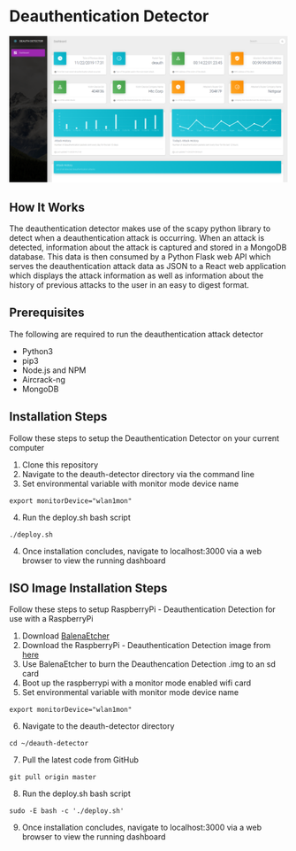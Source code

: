 # Deauthentication Detector

![](assets/github.png)

## How It Works

The deauthentication detector makes use of the scapy python library to detect when a deauthentication attack is occurring. When
an attack is detected, information about the attack is captured and stored in a MongoDB database. This data is then consumed by
a Python Flask web API which serves the deauthentication attack data as JSON to a React web application which displays the
attack information as well as information about the history of previous attacks to the user in an easy to digest format.

## Prerequisites

The following are required to run the deauthentication attack detector

* Python3
* pip3
* Node.js and NPM
* Aircrack-ng
* MongoDB

## Installation Steps

Follow these steps to setup the Deauthentication Detector on your current computer

1. Clone this repository
2. Navigate to the deauth-detector directory via the command line
3. Set environmental variable with monitor mode device name
```
export monitorDevice="wlan1mon"
```
4. Run the deploy.sh bash script
```
./deploy.sh
```
4. Once installation concludes, navigate to localhost:3000 via a web browser to view the running dashboard

## ISO Image Installation Steps

Follow these steps to setup RaspberryPi - Deauthentication Detection for use with a RaspberryPi

1. Download [BalenaEtcher](https://www.balena.io/etcher/)
2. Download the RaspberryPi - Deauthentication Detection image from [here](https://drive.google.com/file/d/1YiHSfToLgmMywyt-2Qi9dPQ-0Dhis5BG/view)
3. Use BalenaEtcher to burn the Deauthencation Detection .img to an sd card
4. Boot up the raspberrypi with a monitor mode enabled wifi card
5. Set environmental variable with monitor mode device name
```
export monitorDevice="wlan1mon"
```
6. Navigate to the deauth-detector directory
```
cd ~/deauth-detector
```
7. Pull the latest code from GitHub
```
git pull origin master
```
8. Run the deploy.sh bash script
```
sudo -E bash -c './deploy.sh'
```
9. Once installation concludes, navigate to localhost:3000 via a web browser to view the running dashboard
